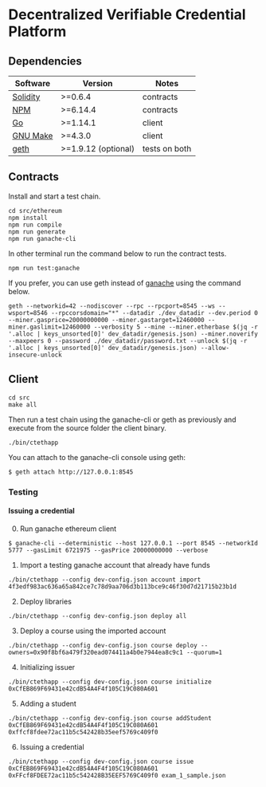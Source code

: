 # Decentralized Verifiable Credential Platform

## Dependencies

| Software                                         | Version             | Notes         |
| ------------------------------------------------ | ------------------- | ------------- |
| [Solidity](https://github.com/ethereum/solidity) | >=0.6.4             | contracts     |
| [NPM](https://github.com/npm/cli)                | >=6.14.4            | contracts     |
| [Go](https://golang.org/doc/go1.12)              | >=1.14.1            | client        |
| [GNU Make](http://ftp.gnu.org/gnu/make/)         | >=4.3.0             | client        |
| [geth](https://github.com/ethereum/go-ethereum)  | >=1.9.12 (optional) | tests on both |


## Contracts

Install and start a test chain.
```
cd src/ethereum
npm install
npm run compile
npm run generate
npm run ganache-cli
```

In other terminal run the command below to run the contract tests.
```
npm run test:ganache
```

If you prefer, you can use geth instead of [ganache](https://truffleframework.com/ganache) using the command below.
```
geth --networkid=42 --nodiscover --rpc --rpcport=8545 --ws --wsport=8546 --rpccorsdomain="*" --datadir ./dev_datadir --dev.period 0 --miner.gasprice=20000000000 --miner.gastarget=12460000 --miner.gaslimit=12460000 --verbosity 5 --mine --miner.etherbase $(jq -r '.alloc | keys_unsorted[0]' dev_datadir/genesis.json) --miner.noverify --maxpeers 0 --password ./dev_datadir/password.txt --unlock $(jq -r '.alloc | keys_unsorted[0]' dev_datadir/genesis.json) --allow-insecure-unlock
```


## Client

```
cd src
make all
```

Then run a test chain using the ganache-cli or geth as previously and execute from the source folder the client binary.

```
./bin/ctethapp
```

You can attach to the ganache-cli console using geth:
```
$ geth attach http://127.0.0.1:8545
```

### Testing

#### Issuing a credential

0. Run ganache ethereum client
```
$ ganache-cli --deterministic --host 127.0.0.1 --port 8545 --networkId 5777 --gasLimit 6721975 --gasPrice 20000000000 --verbose
```

1. Import a testing ganache account that already have funds
```
./bin/ctethapp --config dev-config.json account import 4f3edf983ac636a65a842ce7c78d9aa706d3b113bce9c46f30d7d21715b23b1d
```

2. Deploy libraries
```
./bin/ctethapp --config dev-config.json deploy all
```

3. Deploy a course using the imported account
```
./bin/ctethapp --config dev-config.json course deploy --owners=0x90f8bf6a479f320ead074411a4b0e7944ea8c9c1 --quorum=1
```

4. Initializing issuer
```
./bin/ctethapp --config dev-config.json course initialize 0xCfEB869F69431e42cdB54A4F4f105C19C080A601
```

5. Adding a student
```
./bin/ctethapp --config dev-config.json course addStudent 0xCfEB869F69431e42cdB54A4F4f105C19C080A601 0xffcf8fdee72ac11b5c542428b35eef5769c409f0
```

6. Issuing a credential
```
./bin/ctethapp --config dev-config.json course issue 0xCfEB869F69431e42cdB54A4F4f105C19C080A601 0xFFcf8FDEE72ac11b5c542428B35EEF5769C409f0 exam_1_sample.json
```
